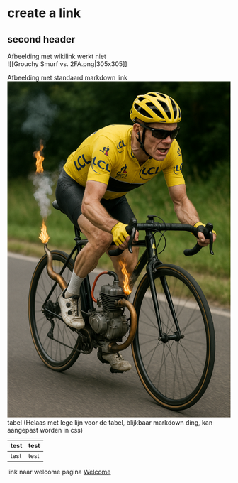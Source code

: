 # create a link
## second header
Afbeelding met wikilink werkt niet  
![[Grouchy Smurf vs. 2FA.png|305x305]]

Afbeelding met standaard markdown link  
![mechanical doping|305x458](../mechanical_doping.png)
tabel (Helaas met lege lijn voor de tabel, blijkbaar markdown ding, kan aangepast worden in css)

| test | test |
| ---- | ---- |
| test | test |

link naar welcome pagina
[Welcome](Welcome.md)





